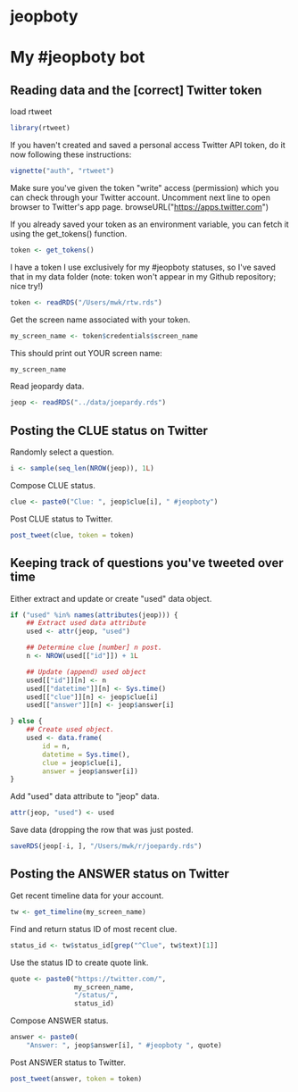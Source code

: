 jeopboty
================

My \#jeopboty bot
=================

Reading data and the \[correct\] Twitter token
----------------------------------------------

load rtweet

``` r
library(rtweet)
```

If you haven't created and saved a personal access Twitter API token, do it now following these instructions:

``` r
vignette("auth", "rtweet")
```

Make sure you've given the token "write" access (permission) which you can check through your Twitter account. Uncomment next line to open browser to Twitter's app page. browseURL("<https://apps.twitter.com>")

If you already saved your token as an environment variable, you can fetch it using the get\_tokens() function.

``` r
token <- get_tokens()
```

I have a token I use exclusively for my \#jeopboty statuses, so I've saved that in my data folder (note: token won't appear in my Github repository; nice try!)

``` r
token <- readRDS("/Users/mwk/rtw.rds")
```

Get the screen name associated with your token.

``` r
my_screen_name <- token$credentials$screen_name
```

This should print out YOUR screen name:

``` r
my_screen_name
```

Read jeopardy data.

``` r
jeop <- readRDS("../data/joepardy.rds")
```

Posting the CLUE status on Twitter
----------------------------------

Randomly select a question.

``` r
i <- sample(seq_len(NROW(jeop)), 1L)
```

Compose CLUE status.

``` r
clue <- paste0("Clue: ", jeop$clue[i], " #jeopboty")
```

Post CLUE status to Twitter.

``` r
post_tweet(clue, token = token)
```

Keeping track of questions you've tweeted over time
---------------------------------------------------

Either extract and update or create "used" data object.

``` r
if ("used" %in% names(attributes(jeop))) {
    ## Extract used data attribute
    used <- attr(jeop, "used")

    ## Determine clue [number] n post.
    n <- NROW(used[["id"]]) + 1L

    ## Update (append) used object
    used[["id"]][n] <- n
    used[["datetime"]][n] <- Sys.time()
    used[["clue"]][n] <- jeop$clue[i]
    used[["answer"]][n] <- jeop$answer[i]

} else {
    ## Create used object.
    used <- data.frame(
        id = n,
        datetime = Sys.time(),
        clue = jeop$clue[i],
        answer = jeop$answer[i])
}
```

Add "used" data attribute to "jeop" data.

``` r
attr(jeop, "used") <- used
```

Save data (dropping the row that was just posted.

``` r
saveRDS(jeop[-i, ], "/Users/mwk/r/joepardy.rds")
```

Posting the ANSWER status on Twitter
------------------------------------

Get recent timeline data for your account.

``` r
tw <- get_timeline(my_screen_name)
```

Find and return status ID of most recent clue.

``` r
status_id <- tw$status_id[grep("^Clue", tw$text)[1]]
```

Use the status ID to create quote link.

``` r
quote <- paste0("https://twitter.com/",
                my_screen_name,
                "/status/",
                status_id)
```

Compose ANSWER status.

``` r
answer <- paste0(
    "Answer: ", jeop$answer[i], " #jeopboty ", quote)
```

Post ANSWER status to Twitter.

``` r
post_tweet(answer, token = token)
```

